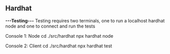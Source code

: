 ## Hardhat

**---Testing---**
Testing requires two terminals, one to run a localhost hardhat node and one to connect and run the tests

Console 1: Node
cd ./src/hardhat
npx hardhat node

Console 2: Client
cd ./src/hardhat
npx hardhat test
